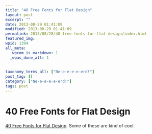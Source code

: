 ```yaml
---
title: "40 Free Fonts for Flat Design"
layout: post
excerpt: ""
date: 2013-08-29 01:41:09
modified: 2013-08-29 01:41:09
permalink: 2013/08/28/40-free-fonts-for-flat-design/index.html
featured_img: 
wpid: 1394
all_meta: 
  _wpcom_is_markdown: 1
  _wpas_done_all: 1
  
  
taxonomy_terms_all: ["Ne-e-e-e-e-erd!"]
post_tag: []
category: ["Ne-e-e-e-e-erd!"]
tags: post
---
```


# 40 Free Fonts for Flat Design

[40 Free Fonts for Flat Design](http://www.hongkiat.com/blog/flat-design-free-fonts/). Some of these are kind of cool.